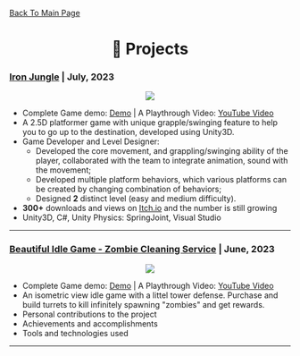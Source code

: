 [Back To Main Page](https://github.com/TaihouAnF)

<h1 align="center">💼 Projects </h1>

### [Iron Jungle](https://github.com/TaihouAnF/Iron-Jungle) | July, 2023

<p align="center">
  <img src="https://github.com/TaihouAnF/TaihouAnF/blob/main/assets/Iron_Jungle.png"/>
</p>

* Complete Game demo: [Demo](https://leption.itch.io/iron-jungle) | A Playthrough Video: [YouTube Video](https://youtu.be/sWqLsdyJnhs)
* A 2.5D platformer game with unique grapple/swinging feature to help you to go up to the destination, developed using Unity3D.
* Game Developer and Level Designer:
  * Developed the core movement, and grappling/swinging ability of the player, collaborated with the team to integrate animation, sound with the movement;
  * Developed multiple platform behaviors, which various platforms can be created by changing combination of behaviors;
  * Designed **2** distinct level (easy and medium difficulty).
* **300+** downloads and views on [Itch.io](https://itch.io/) and the number is still growing
* Unity3D, C#, Unity Physics: SpringJoint, Visual Studio
---

### [Beautiful Idle Game - Zombie Cleaning Service](https://github.com/TaihouAnF/Beautiful-Idle-Game) | June, 2023

<p align="center">
  <img src="https://github.com/TaihouAnF/TaihouAnF/blob/main/assets/Zombie_Cleaning.png"/>
</p>

* Complete Game demo: [Demo](https://taihoudesu.itch.io/beautiful-idle-game) | A Playthrough Video: [YouTube Video](https://youtu.be/pTjxnDoNzSo)
* An isometric view idle game with a littel tower defense. Purchase and build turrets to kill infinitely spawning "zombies" and get rewards.
* Personal contributions to the project
* Achievements and accomplishments
* Tools and technologies used

---
